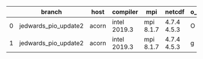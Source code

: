 |    | branch               | host   | compiler     | mpi       | netcdf      | o_g   | os     | build   |   u_pass |   u_fail |   s_pass |   s_fail |   e_pass |   e_fail |   nuopc_pass |   nuopc_fail | artifacts_hash                                                                                                                                                 | modified                   |
|----|----------------------|--------|--------------|-----------|-------------|-------|--------|---------|----------|----------|----------|----------|----------|----------|--------------|--------------|----------------------------------------------------------------------------------------------------------------------------------------------------------------|----------------------------|
|  0 | jedwards_pio_update2 | acorn  | intel 2019.3 | mpi 8.1.7 | 4.7.4 4.5.3 | O     | Unicos | pass    |    13647 |        0 |       49 |        0 |       80 |        0 |           50 |            0 | [artifacts](https://github.com/esmf-org/esmf-test-artifacts/tree/34891076ba96c4da22da1efb8147e32aec9bae75/jedwards_pio_update2/acorn/intel/2019.3/O/mpi/8.1.7) | 2022-03-15 03:07:49.460145 |
|  1 | jedwards_pio_update2 | acorn  | intel 2019.3 | mpi 8.1.7 | 4.7.4 4.5.3 | g     | Unicos | pass    |    13647 |        0 |       49 |        0 |       80 |        0 |           50 |            0 | [artifacts](https://github.com/esmf-org/esmf-test-artifacts/tree/a80bb5da6a6a793912a2feaba1f24e8265900fa4/jedwards_pio_update2/acorn/intel/2019.3/g/mpi/8.1.7) | 2022-03-15 03:07:49.460175 |